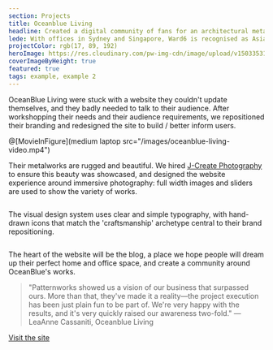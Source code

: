 ```yaml
---
section: Projects
title: Oceanblue Living
headline: Created a digital community of fans for an architectural metalworks.
lede: With offices in Sydney and Singapore, Ward6 is recognised as Asia Pacific's leading independent health communications agency. We helped transfer this reputation online with a mobile-first website that was clear, legible and easy to peruse.
projectColor: rgb(17, 89, 192)
heroImage: https://res.cloudinary.com/pw-img-cdn/image/upload/v1503353159/rod-long-204281_nbrsdv.jpg
coverImageByHeight: true
featured: true
tags: example, example 2
---
```


OceanBlue Living were stuck with a website they couldn't update themselves, and they badly needed to talk to their audience. After workshopping their needs and their audience requirements, we repositioned their branding and redesigned the site to build / better inform users.

@[MovieInFigure](medium laptop src="/images/oceanblue-living-video.mp4")

Their metalworks are rugged and beautiful. We hired [J-Create Photography](http://j-create.com.au/) to ensure this beauty was showcased, and designed the website experience around immersive photography: full width images and sliders are used to show the variety of works.

<figure class="Figure Figure--mediu">
  <img src="/images/oceanblue-living-photography.jpg" alt="">
</figure> 

The visual design system uses clear and simple typography, with hand-drawn icons that match the 'craftsmanship' archetype central to their brand repositioning.

<figure class="Figure">
  <img src="/images/oceanblue-living-visual-system.png" alt="">
</figure>

The heart of the website will be the blog, a place we hope people will dream up their perfect home and office space, and create a community around OceanBlue's works.

> "Patternworks showed us a vision of our business that surpassed ours. More than that, they've made it a reality—the project execution has been just plain fun to be part of. We're very happy with the results, and it's very quickly raised our awareness two-fold." — LeaAnne Cassaniti, Oceanblue Living

<a class="Button Button--reverse" href="https://oceanblueliving.com.au">Visit the site<span class="u-arrowEast"></span></a>
